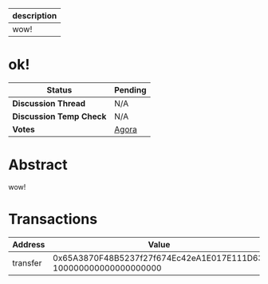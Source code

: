 | description |
| ----------- |
| wow!        |

# ok!


  | **Status**            | Pending                                                                                                                                      |
  | --------------------- | ------------------------------------------------------------------------------------------------------------------------------------------- |
  | **Discussion Thread** |  N/A                                                                                              |
  | **Discussion Temp Check** |  N/A                                                                                              |
  | **Votes**             | [Agora](https://agora.ensdao.org/proposals/2)                                                                                                                                     |
  

# Abstract 
 wow!

# Transactions 
 | Address  | Value                                                             | Function | Argument | Value |
| -------- | ----------------------------------------------------------------- | -------- | -------- | ----- |
| transfer | 0x65A3870F48B5237f27f674Ec42eA1E017E111D63, 100000000000000000000 |          |          |       |







